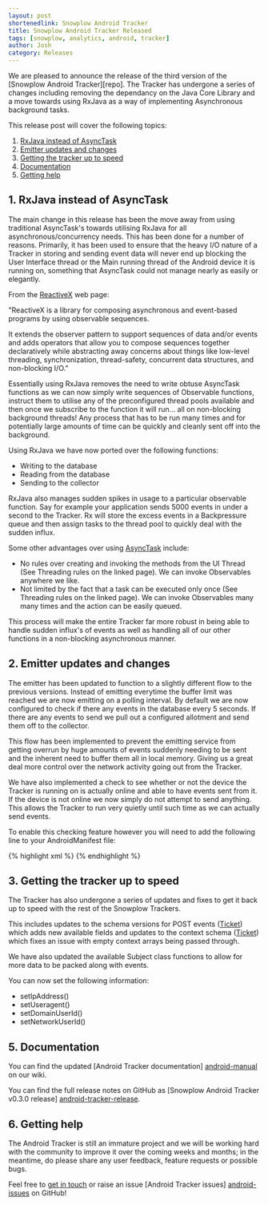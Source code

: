 ```yaml
---
layout: post
shortenedlink: Snowplow Android Tracker
title: Snowplow Android Tracker Released
tags: [snowplow, analytics, android, tracker]
author: Josh
category: Releases
---
```


We are pleased to announce the release of the third version of the [Snowplow Android Tracker][repo]. The Tracker has undergone a series of changes including removing the dependancy on the Java Core Library and a move towards using RxJava as a way of implementing Asynchronous background tasks.

This release post will cover the following topics:

1. [RxJava instead of AsyncTask](/blog/2015/02/09/snowplow-android-tracker-0.3.0-released/#rx-java)
2. [Emitter updates and changes](/blog/2015/02/09/snowplow-android-tracker-0.3.0-released/#emitter-changes)
3. [Getting the tracker up to speed](/blog/2015/02/09/snowplow-android-tracker-0.3.0-released/#getting-up-to-speed)
4. [Documentation](/blog/2015/02/09/snowplow-android-tracker-0.3.0-released/#docs)
5. [Getting help](/blog/2015/02/09/snowplow-android-tracker-0.3.0-released/#help)

<h2><a name="rx-java">1. RxJava instead of AsyncTask</a></h2>

The main change in this release has been the move away from using traditional AsyncTask's towards utilising RxJava for all asynchronous/concurrency needs.  This has been done for a number of reasons. Primarily, it has been used to ensure that the heavy I/O nature of a Tracker in storing and sending event data will never end up blocking the User Interface thread or the Main running thread of the Android device it is running on, something that AsyncTask could not manage nearly as easily or elegantly.

From the [ReactiveX][reactive-x] web page:

"ReactiveX is a library for composing asynchronous and event-based programs by using observable sequences.

It extends the observer pattern to support sequences of data and/or events and adds operators that allow you to compose sequences together declaratively while abstracting away concerns about things like low-level threading, synchronization, thread-safety, concurrent data structures, and non-blocking I/O."

Essentially using RxJava removes the need to write obtuse AsyncTask functions as we can now simply write sequences of Observable functions, instruct them to utilise any of the preconfigured thread pools available and then once we subscribe to the function it will run... all on non-blocking background threads! Any process that has to be run many times and for potentially large amounts of time can be quickly and cleanly sent off into the background.

Using RxJava we have now ported over the following functions:

- Writing to the database
- Reading from the database
- Sending to the collector

RxJava also manages sudden spikes in usage to a particular observable function. Say for example your application sends 5000 events in under a second to the Tracker.  Rx will store the excess events in a Backpressure queue and then assign tasks to the thread pool to quickly deal with the sudden influx.

Some other advantages over using [AsyncTask][async-task] include:

- No rules over creating and invoking the methods from the UI Thread (See Threading rules on the linked page).  We can invoke Observables anywhere we like.
- Not limited by the fact that a task can be executed only once (See Threading rules on the linked page).  We can invoke Observables many many times and the action can be easily queued.

This process will make the entire Tracker far more robust in being able to handle sudden influx's of events as well as handling all of our other functions in a non-blocking asynchronous manner.

<h2><a name="emitter-changes">2. Emitter updates and changes</a></h2>

The emitter has been updated to function to a slightly different flow to the previous versions.  Instead of emitting everytime the buffer limit was reached we are now emitting on a polling interval.  By default we are now configured to check if there any events in the database every 5 seconds.  If there are any events to send we pull out a configured allotment and send them off to the collector.

This flow has been implemented to prevent the emitting service from getting overrun by huge amounts of events suddenly needing to be sent and the inherent need to buffer them all in local memory. Giving us a great deal more control over the network activity going out from the Tracker.

We have also implemented a check to see whether or not the device the Tracker is running on is actually online and able to have events sent from it.  If the device is not online we now simply do not attempt to send anything.  This allows the Tracker to run very quietly until such time as we can actually send events.  

To enable this checking feature however you will need to add the following line to your AndroidManifest file:

{% highlight xml %}
<uses-permission android:name="android.permission.ACCESS_NETWORK_STATE"/>
{% endhighlight %}

<h2><a name="docs">3. Getting the tracker up to speed</a></h2>

The Tracker has also undergone a series of updates and fixes to get it back up to speed with the rest of the Snowplow Trackers.  

This includes updates to the schema versions for POST events ([Ticket][payload-data]) which adds new available fields and updates to the context schema ([Ticket][contexts]) which fixes an issue with empty context arrays being passed through.

We have also updated the available Subject class functions to allow for more data to be packed along with events.  

You can now set the following information:

- setIpAddress()
- setUseragent()
- setDomainUserId()
- setNetworkUserId()

<h2><a name="docs">5. Documentation</a></h2>

You can find the updated [Android Tracker documentation] [android-manual] on our wiki.

You can find the full release notes on GitHub as [Snowplow Android Tracker v0.3.0 release] [android-tracker-release].

<h2><a name="help">6. Getting help</a></h2>

The Android Tracker is still an immature project and we will be working hard with the community to improve it over the coming weeks and months; in the meantime, do please share any user feedback, feature requests or possible bugs.

Feel free to [get in touch][talk-to-us] or raise an issue [Android Tracker issues] [android-issues] on GitHub!

[android-repo]: https://github.com/snowplow/snowplow-android-tracker

[reactive-x]: http://reactivex.io/
[async-task]: http://developer.android.com/reference/android/os/AsyncTask.html

[android-setup]: https://github.com/snowplow/snowplow/wiki/Java-Tracker-Setup
[android-manual]: https://github.com/snowplow/snowplow/wiki/Android-Tracker
[android-tracker-release]: https://github.com/snowplow/snowplow-android-tracker/releases/tag/android-0.3.0

[payload-data]: https://github.com/snowplow/iglu-central/issues/75
[contexts]: https://github.com/snowplow/iglu-central/issues/71

[talk-to-us]: https://github.com/snowplow/snowplow/wiki/Talk-to-us
[android-issues]: https://github.com/snowplow/snowplow-android-tracker/issues
